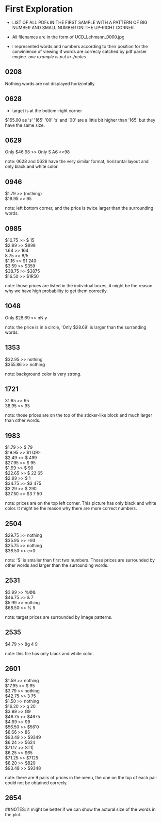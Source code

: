 # First Exploration 
* LIST OF ALL PDFs IN THE FIRST SAMPLE WITH A PATTERN OF BIG NUMBER AND SMALL NUMBER ON THE UP-RIGHT CORNER. 

* All filenames are in the form of UCD_Lehmann_0000.jpg

* I represented words and numbers according to their position for the convinience of viewing if words are correcly catched by pdf parser engine. *one example is put in ./notes*

## 0208
Nothing
words are not displayed horizontally.

## 0628
* target is at the bottom-right corner

$165.00 as 's' '165' '00'
's' and '00' are a little bit higher than '165' but they have the same size.

## 0629
Only $46.98 >> Only S A6 >>98

note: 0628 and 0629 have the very similar format, horizontal layout and only black and white color.

## 0946
$1.79 >> (nothing) <br>
$19.95 >> 95

note: left bottom corner, and the price is twice larger than the surrounding words.

## 0985
$10.75 >> $ 15 <br>
$2.99 >> $999 <br>
1.64 >> 164. <br>
8.75 >> 8/5 <br>
$1.16 >> $1 240 <br>
$3.59 >> $359 <br>
$38.75 >> $3875 <br>
$16.50 >> $1R50 <br>

note: those prices are listed in the individual boxes, it might be the reason why we have high probability to get them correctly.

## 1048
Only $28.69 >> nN y <br>

note: the price is in a circle, 'Only $28.69' is larger than the surranding words. 

## 1353
$32.95 >> nothing <br>
$355.86 >> nothing <br>

note: background color is very strong.

## 1721
31.95 >> 95 <br>
38.95 >> 95 <br>

note: those prices are on the top of the sticker-like block and much larger than other words.

## 1983
$1.79 >> $ 79 <br>
$19.95 >> $1 Q9> <br>
$2.49 >> $ 499 <br>
$27.95 >> $ 95 <br>
$1.99 >> $ 90 <br>
$22.65 >> $ 22 65 <br>
$2.99 >> $ 1 <br>
$34.75 >> $3 475 <br>
$3.29 >> $ 290 <br>
$37.50 >> $3 7 50 <br>

note: prices are on the top left corner. This picture has only black and white color. It might be the reason why there are more correct numbers.

## 2504
$29.75 >> nothing <br> 
$35.95 >> =93 <br>
$25.75 >> nothing <br>
$36.50 >> e>0 <br>

note: '$' is smaller than first two numbers. Those prices are surrounded by other words and larger than the surrounding words. 

## 2531
$3.99 >> %©& <br>
$46.75 >> & 7 <br>
$5.99 >> nothing <br>
$68.50 >> % 5 <br>

note: target prices are surrounded by image patterns. 

## 2535
$4.79 >> 8g 4 9

note: this file has only black and white color. 

## 2601
$1.59 >> nothing <br>
$17.95 >> $ 95 <br>
$3.79 >> nothing <br>
$42.75 >> 3 75 <br>
$1.50 >> nothing <br>
$16.20 >> q 20 <br>
$3.99 >> G9 <br>
$46.75 >> $4675 <br>
$4.99 >> 99 <br>
$56.50 >> $56˚0 <br>
$8.66 >> 86 <br>
$93.49 >> $9349 <br>
$6.24 >> 5624 <br>
$71.17 >> ST1| <br>
$6.25 >> $65 <br> 
$71.25 >> $7125 <br>
$8.20 >> $820 <br>
$93.48 >> $9348 <br>

note: there are 9 pairs of prices in the menu, the one on the top of each pair could not be obtained correcly. 

## 2654


##NOTES:
it might be better if we can show the actural size of the words in the plot.
